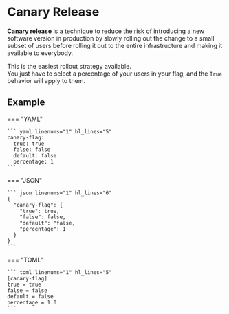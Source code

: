 # Canary Release

**Canary release** is a technique to reduce the risk of introducing a new software version in production by slowly rolling out the change to a small subset of users before rolling it out to the entire infrastructure and making it available to everybody.

This is the easiest rollout strategy available.  
You just have to select a percentage of your users in your flag, and the `True` behavior will apply to them.

## Example

=== "YAML"

    ``` yaml linenums="1" hl_lines="5"
    canary-flag:
      true: true
      false: false
      default: false
      percentage: 1
    ```

=== "JSON"

    ``` json linenums="1" hl_lines="6"
    {
      "canary-flag": {
        "true": true,
        "false": false,
        "default": "false,
        "percentage": 1
      }
    }
    ```

=== "TOML"

    ``` toml linenums="1" hl_lines="5"
    [canary-flag]
    true = true
    false = false
    default = false
    percentage = 1.0
    ```
